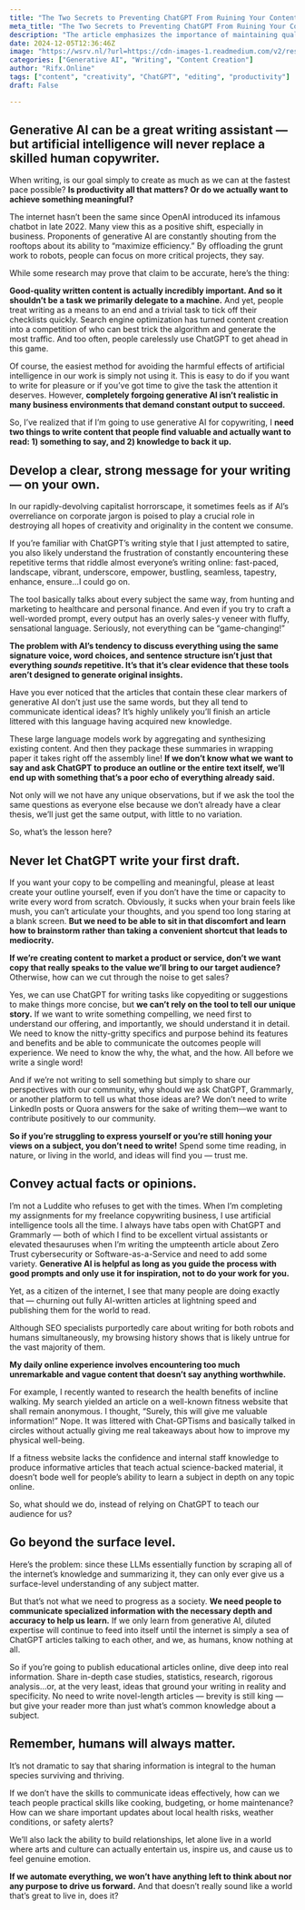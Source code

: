 ```yaml
---
title: "The Two Secrets to Preventing ChatGPT From Ruining Your Content’s Quality"
meta_title: "The Two Secrets to Preventing ChatGPT From Ruining Your Content’s Quality"
description: "The article emphasizes the importance of maintaining quality in content creation while utilizing generative AI tools like ChatGPT. It argues that while AI can enhance productivity, it should not replace the unique insights and creativity of human writers. To ensure valuable content, writers should develop a clear message and possess in-depth knowledge about the subject matter before utilizing AI for tasks like editing. Relying solely on AI for writing can lead to repetitive and shallow content, ultimately undermining the depth of information necessary for effective communication and learning. The piece advocates for a balanced approach that prioritizes human input and expertise in content creation."
date: 2024-12-05T12:36:46Z
image: "https://wsrv.nl/?url=https://cdn-images-1.readmedium.com/v2/resize:fit:800/0*t1bC7wcFCXjk0s_a"
categories: ["Generative AI", "Writing", "Content Creation"]
author: "Rifx.Online"
tags: ["content", "creativity", "ChatGPT", "editing", "productivity"]
draft: False

---
```






## Generative AI can be a great writing assistant — but artificial intelligence will never replace a skilled human copywriter.



When writing, is our goal simply to create as much as we can at the fastest pace possible? **Is productivity all that matters? Or do we actually want to achieve something meaningful?**

The internet hasn’t been the same since OpenAI introduced its infamous chatbot in late 2022\. Many view this as a positive shift, especially in business. Proponents of generative AI are constantly shouting from the rooftops about its ability to “maximize efficiency.” By offloading the grunt work to robots, people can focus on more critical projects, they say.

While some research may prove that claim to be accurate, here’s the thing:

**Good\-quality written content is actually incredibly important. And so it shouldn’t be a task we primarily delegate to a machine.** And yet, people treat writing as a means to an end and a trivial task to tick off their checklists quickly. Search engine optimization has turned content creation into a competition of who can best trick the algorithm and generate the most traffic. And too often, people carelessly use ChatGPT to get ahead in this game.

Of course, the easiest method for avoiding the harmful effects of artificial intelligence in our work is simply not using it. This is easy to do if you want to write for pleasure or if you’ve got time to give the task the attention it deserves. However, **completely forgoing generative AI isn’t realistic in many business environments that demand constant output to succeed.**

So, I’ve realized that if I’m going to use generative AI for copywriting, I **need two things to write content that people find valuable and actually want to read: 1\) something to say, and 2\) knowledge to back it up.**


## Develop a clear, strong message for your writing — on your own.

In our rapidly\-devolving capitalist horrorscape, it sometimes feels as if AI’s overreliance on corporate jargon is poised to play a crucial role in destroying all hopes of creativity and originality in the content we consume.

If you’re familiar with ChatGPT’s writing style that I just attempted to satire, you also likely understand the frustration of constantly encountering these repetitive terms that riddle almost everyone’s writing online: fast\-paced, landscape, vibrant, underscore, empower, bustling, seamless, tapestry, enhance, ensure…I could go on.

The tool basically talks about every subject the same way, from hunting and marketing to healthcare and personal finance. And even if you try to craft a well\-worded prompt, every output has an overly sales\-y veneer with fluffy, sensational language. Seriously, not everything can be “game\-changing!”

**The problem with AI’s tendency to discuss everything using the same signature voice, word choices, and sentence structure isn’t just that everything *sounds* repetitive. It’s that it’s clear evidence that these tools aren’t designed to generate original insights.**

Have you ever noticed that the articles that contain these clear markers of generative AI don’t just use the same words, but they all tend to communicate identical ideas? It’s highly unlikely you’ll finish an article littered with this language having acquired new knowledge.

These large language models work by aggregating and synthesizing existing content. And then they package these summaries in wrapping paper it takes right off the assembly line! **If we don’t know what we want to say and ask ChatGPT to produce an outline or the entire text itself, we’ll end up with something that’s a poor echo of everything already said.**

Not only will we not have any unique observations, but if we ask the tool the same questions as everyone else because we don’t already have a clear thesis, we’ll just get the same output, with little to no variation.

So, what’s the lesson here?


## Never let ChatGPT write your first draft.

If you want your copy to be compelling and meaningful, please at least create your outline yourself, even if you don’t have the time or capacity to write every word from scratch. Obviously, it sucks when your brain feels like mush, you can’t articulate your thoughts, and you spend too long staring at a blank screen. **But we need to be able to sit in that discomfort and learn how to brainstorm rather than taking a convenient shortcut that leads to mediocrity.**

**If we’re creating content to market a product or service, don’t we want copy that really speaks to the value we’ll bring to our target audience?** Otherwise, how can we cut through the noise to get sales?

Yes, we can use ChatGPT for writing tasks like copyediting or suggestions to make things more concise, but **we can’t rely on the tool to tell our unique story.** If we want to write something compelling, we need first to understand our offering, and importantly, we should understand it in detail. We need to know the nitty\-gritty specifics and purpose behind its features and benefits and be able to communicate the outcomes people will experience. We need to know the why, the what, and the how. All before we write a single word!

And if we’re not writing to sell something but simply to share our perspectives with our community, why should we ask ChatGPT, Grammarly, or another platform to tell us what those ideas are? We don’t need to write LinkedIn posts or Quora answers for the sake of writing them—we want to contribute positively to our community.

**So if you’re struggling to express yourself or you’re still honing your views on a subject, you don’t need to write!** Spend some time reading, in nature, or living in the world, and ideas will find you — trust me.


## Convey actual facts or opinions.

I’m not a Luddite who refuses to get with the times. When I’m completing my assignments for my freelance copywriting business, I use artificial intelligence tools all the time. I always have tabs open with ChatGPT and Grammarly — both of which I find to be excellent virtual assistants or elevated thesauruses when I’m writing the umpteenth article about Zero Trust cybersecurity or Software\-as\-a\-Service and need to add some variety. **Generative AI is helpful as long as you guide the process with good prompts and only use it for inspiration, not to do your work for you.**

Yet, as a citizen of the internet, I see that many people are doing exactly that — churning out fully AI\-written articles at lightning speed and publishing them for the world to read.

Although SEO specialists purportedly care about writing for both robots and humans simultaneously, my browsing history shows that is likely untrue for the vast majority of them.

**My daily online experience involves encountering too much unremarkable and vague content that doesn’t say anything worthwhile.**

For example, I recently wanted to research the health benefits of incline walking. My search yielded an article on a well\-known fitness website that shall remain anonymous. I thought, “Surely, this will give me valuable information!” Nope. It was littered with Chat\-GPTisms and basically talked in circles without actually giving me real takeaways about how to improve my physical well\-being.

If a fitness website lacks the confidence and internal staff knowledge to produce informative articles that teach actual science\-backed material, it doesn’t bode well for people’s ability to learn a subject in depth on any topic online.

So, what should we do, instead of relying on ChatGPT to teach our audience for us?


## Go beyond the surface level.

Here’s the problem: since these LLMs essentially function by scraping all of the internet’s knowledge and summarizing it, they can only ever give us a surface\-level understanding of any subject matter.

But that’s not what we need to progress as a society. **We need people to communicate specialized information with the necessary depth and accuracy to help us learn.** If we only learn from generative AI, diluted expertise will continue to feed into itself until the internet is simply a sea of ChatGPT articles talking to each other, and we, as humans, know nothing at all.

So if you’re going to publish educational articles online, dive deep into real information. Share in\-depth case studies, statistics, research, rigorous analysis…or, at the very least, ideas that ground your writing in reality and specificity. No need to write novel\-length articles — brevity is still king — but give your reader more than just what’s common knowledge about a subject.


## Remember, humans will always matter.

It’s not dramatic to say that sharing information is integral to the human species surviving and thriving.

If we don’t have the skills to communicate ideas effectively, how can we teach people practical skills like cooking, budgeting, or home maintenance? How can we share important updates about local health risks, weather conditions, or safety alerts?

We’ll also lack the ability to build relationships, let alone live in a world where arts and culture can actually entertain us, inspire us, and cause us to feel genuine emotion.

**If we automate everything, we won’t have anything left to think about nor any purpose to drive us forward.** And that doesn’t really sound like a world that’s great to live in, does it?


